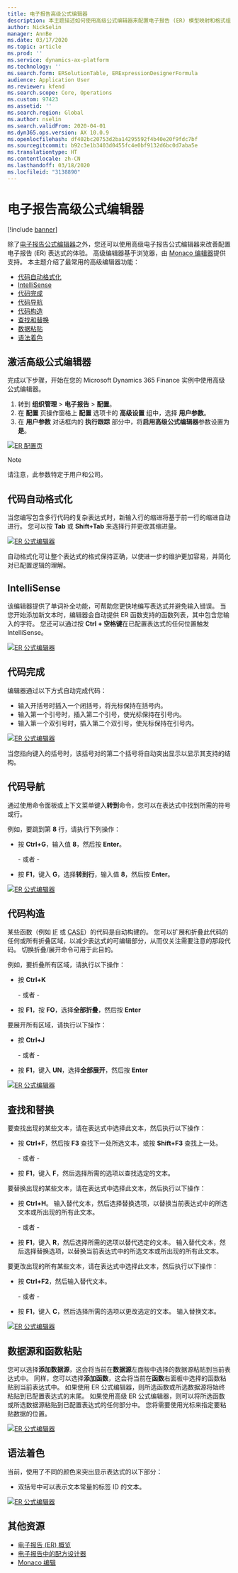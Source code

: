 ```yaml
---
title: 电子报告高级公式编辑器
description: 本主题描述如何使用高级公式编辑器来配置电子报告 (ER) 模型映射和格式组件中的表达式。
author: NickSelin
manager: AnnBe
ms.date: 03/17/2020
ms.topic: article
ms.prod: ''
ms.service: dynamics-ax-platform
ms.technology: ''
ms.search.form: ERSolutionTable, ERExpressionDesignerFormula
audience: Application User
ms.reviewer: kfend
ms.search.scope: Core, Operations
ms.custom: 97423
ms.assetid: ''
ms.search.region: Global
ms.author: nselin
ms.search.validFrom: 2020-04-01
ms.dyn365.ops.version: AX 10.0.9
ms.openlocfilehash: df402bc20753d2ba14295592f4b40e20f9fdc7bf
ms.sourcegitcommit: b92c3e1b3403d0455fc4e0bf9132d6bc0d7aba5e
ms.translationtype: HT
ms.contentlocale: zh-CN
ms.lasthandoff: 03/18/2020
ms.locfileid: "3138890"
---
```

# <a name="electronic-reporting-advanced-formula-editor"></a>电子报告高级公式编辑器

[!include [banner](../includes/banner.md)]

除了[电子报告](general-electronic-reporting.md)[公式编辑器](general-electronic-reporting-formula-designer.md)之外，您还可以使用高级电子报告公式编辑器来改善配置电子报告 (ER) 表达式的体验。 高级编辑器基于浏览器，由 [Monaco 编辑器](https://microsoft.github.io/monaco-editor)提供支持。 本主题介绍了最常用的高级编辑器功能：

- [代码自动格式化](#Autoformatting)
- [IntelliSense](#IntelliSense)
- [代码完成](#CodeCompletion)
- [代码导航](#CodeNavigation)
- [代码构造](#CodeStructuring)
- [查找和替换](#FindAndReplace)
- [数据粘贴](#DataPasting)
- [语法着色](#SyntaxColorization)

## <a name=""></a><a name="ActivateAdvEditor">激活高级公式编辑器</a>

完成以下步骤，开始在您的 Microsoft Dynamics 365 Finance 实例中使用高级公式编辑器。

1.  转到 **组织管理** \> **电子报告** \> **配置**。
2.  在 **配置** 页操作窗格上 **配置** 选项卡的 **高级设置** 组中，选择 **用户参数**。
3.  在 **用户参数** 对话框内的 **执行跟踪** 部分中，将**启用高级公式编辑器**参数设置为**是**。

[![ER 配置页](./media/ER-AdvEditor-Activate.png)](./media/ER-AdvEditor-Activate.png)

> [!NOTE]
> 请注意，此参数特定于用户和公司。

## <a name=""></a><a name="Autoformatting">代码自动格式化</a>

当您编写包含多行代码的复杂表达式时，新输入行的缩进将基于前一行的缩进自动进行。 您可以按 **Tab** 或 **Shift+Tab** 来选择行并更改其缩进量。

[![ER 公式编辑器](./media/ER-AdvEditor-Indentation.gif)](./media/ER-AdvEditor-Indentation.gif)

自动格式化可让整个表达式的格式保持正确，以使进一步的维护更加容易，并简化对已配置逻辑的理解。

## <a name=""></a><a name="IntelliSense">IntelliSense</a>

该编辑器提供了单词补全功能，可帮助您更快地编写表达式并避免输入错误。 当您开始添加新文本时，编辑器会自动提供 ER 函数支持的函数列表，其中包含您输入的字符。 您还可以通过按 **Ctrl + 空格键**在已配置表达式的任何位置触发 IntelliSense。

[![ER 公式编辑器](./media/ER-AdvEditor-Intelisense.gif)](./media/ER-AdvEditor-Intelisense.gif)

## <a name=""></a><a name="CodeCompletion">代码完成</a>

编辑器通过以下方式自动完成代码：

- 输入开括号时插入一个闭括号，将光标保持在括号内。
- 输入第一个引号时，插入第二个引号，使光标保持在引号内。
- 输入第一个双引号时，插入第二个双引号，使光标保持在引号内。

[![ER 公式编辑器](./media/ER-AdvEditor-CodeCompletion.gif)](./media/ER-AdvEditor-CodeCompletion.gif)

当您指向键入的括号时，该括号对的第二个括号将自动突出显示以显示其支持的结构。

## <a name=""></a><a name="CodeNavigation">代码导航</a>

通过使用命令面板或上下文菜单键入**转到**命令，您可以在表达式中找到所需的符号或行。

例如，要跳到第 **8** 行，请执行下列操作：

- 按 **Ctrl+G**，输入值 **8**，然后按 **Enter**。

  - 或者 -

- 按 **F1**，键入 **G**，选择**转到行**，输入值 **8**，然后按 **Enter**。

[![ER 公式编辑器](./media/ER-AdvEditor-Goto.gif)](./media/ER-AdvEditor-Goto.gif)

## <a name=""></a><a name="CodeStructuring">代码构造</a>

某些函数（例如 [IF](er-functions-logical-if.md) 或 [CASE](er-functions-logical-case.md)）的代码是自动构建的。 您可以扩展和折叠此代码的任何或所有折叠区域，以减少表达式的可编辑部分，从而仅关注需要注意的那段代码。 切换折叠/展开命令可用于此目的。

例如，要折叠所有区域，请执行以下操作：

- 按 **Ctrl+K**

  - 或者 -

- 按 **F1**，按 **FO**，选择**全部折叠**，然后按 **Enter**

要展开所有区域，请执行以下操作：

- 按 **Ctrl+J**

  - 或者 -
  
- 按 **F1**，键入 **UN**，选择**全部展开**，然后按 **Enter**

[![ER 公式编辑器](./media/ER-AdvEditor-ToggleFold.gif)](./media/ER-AdvEditor-ToggleFold.gif)

## <a name=""></a><a name="FindAndReplace">查找和替换</a>

要查找出现的某些文本，请在表达式中选择此文本，然后执行以下操作：

- 按 **Ctrl+F**，然后按 **F3** 查找下一处所选文本，或按 **Shift+F3** 查找上一处。

  - 或者 -
  
- 按 **F1**，键入 **F**，然后选择所需的选项以查找选定的文本。

要替换出现的某些文本，请在表达式中选择此文本，然后执行以下操作：

- 按 **Ctrl+H**。 输入替代文本，然后选择替换选项，以替换当前表达式中的所选文本或所出现的所有此文本。

  - 或者 -
  
- 按 **F1**，键入 **R**，然后选择所需的选项以替代选定的文本。 输入替代文本，然后选择替换选项，以替换当前表达式中的所选文本或所出现的所有此文本。

要更改出现的所有某些文本，请在表达式中选择此文本，然后执行以下操作：

- 按 **Ctrl+F2**，然后输入替代文本。

  - 或者 -
  
- 按 **F1**，键入 **C**，然后选择所需的选项以更改选定的文本。 输入替换文本。

[![ER 公式编辑器](./media/ER-AdvEditor-Find.gif)](./media/ER-AdvEditor-Find.gif)

## <a name=""></a><a name="DataPasting">数据源和函数粘贴</a>

您可以选择**添加数据源**，这会将当前在**数据源**左面板中选择的数据源粘贴到当前表达式中。 同样，您可以选择**添加函数**，这会将当前在**函数**右面板中选择的函数粘贴到当前表达式中。 如果使用 ER 公式编辑器，则所选函数或所选数据源将始终粘贴到已配置表达式的末尾。 如果使用高级 ER 公式编辑器，则可以将所选函数或所选数据源粘贴到已配置表达式的任何部分中。 您将需要使用光标来指定要粘贴数据的位置。

[![ER 公式编辑器](./media/ER-AdvEditor-PasteValue.gif)](./media/ER-AdvEditor-PasteValue.gif)

## <a name=""></a><a name="SyntaxColorization">语法着色</a>

当前，使用了不同的颜色来突出显示表达式的以下部分：

- 双括号中可以表示文本常量的标签 ID 的文本。

[![ER 公式编辑器](./media/ER-AdvEditor-SyntaxColorization.png)](./media/ER-AdvEditor-SyntaxColorization.png)

## <a name="additional-resources"></a>其他资源

- [电子报告 (ER) 概览](general-electronic-reporting.md)
- [电子报告中的配方设计器](general-electronic-reporting-formula-designer.md)
- [Monaco 编辑](https://microsoft.github.io/monaco-editor)
